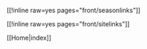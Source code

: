 [[!inline raw=yes pages="front/seasonlinks"]]

[[!inline raw=yes pages="front/sitelinks"]]

[[Home|index]]
